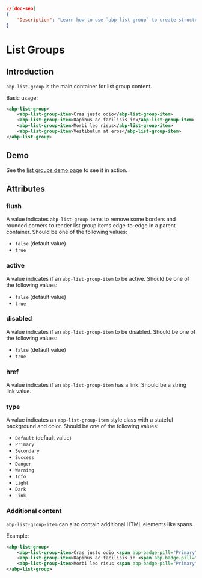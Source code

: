 ```json
//[doc-seo]
{
    "Description": "Learn how to use `abp-list-group` to create structured lists in your ABP Framework applications, complete with examples and attributes."
}
```

# List Groups

## Introduction

`abp-list-group` is the main container for list group content. 

Basic usage:

````xml
<abp-list-group>
    <abp-list-group-item>Cras justo odio</abp-list-group-item>
    <abp-list-group-item>Dapibus ac facilisis in</abp-list-group-item>
    <abp-list-group-item>Morbi leo risus</abp-list-group-item>
    <abp-list-group-item>Vestibulum at eros</abp-list-group-item>
</abp-list-group>
````



## Demo

See the [list groups demo page](https://bootstrap-taghelpers.abp.io/Components/ListGroup) to see it in action.

## Attributes

### flush

A value indicates `abp-list-group` items to remove some borders and rounded corners to render list group items edge-to-edge in a parent container. Should be one of the following values:

* `false` (default value)
* `true`

### active

A value indicates if an `abp-list-group-item` to be active. Should be one of the following values:

* `false` (default value)
* `true`

### disabled

A value indicates if an `abp-list-group-item` to be disabled. Should be one of the following values:

* `false` (default value)
* `true`

### href

A value indicates if an `abp-list-group-item` has a link. Should be a string link value. 

### type

A value indicates an `abp-list-group-item` style class with a stateful background and color. Should be one of the following values:

* `Default` (default value)
* `Primary`
* `Secondary`
* `Success`
* `Danger`
* `Warning`
* `Info`
* `Light`
* `Dark`
* `Link`

### Additional content

`abp-list-group-item` can also contain additional HTML elements like spans.

Example:

````xml
<abp-list-group>
    <abp-list-group-item>Cras justo odio <span abp-badge-pill="Primary">14</span></abp-list-group-item>
    <abp-list-group-item>Dapibus ac facilisis in <span abp-badge-pill="Primary">2</span></abp-list-group-item>
    <abp-list-group-item>Morbi leo risus <span abp-badge-pill="Primary">1</span></abp-list-group-item>
</abp-list-group>
````
